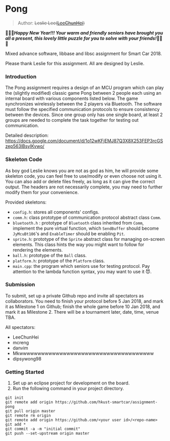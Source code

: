 # Pong

> Author: ~~Leslie Lee([LeeChunHei](https://github.com/LeeChunHei))~~ 

<b>🎈🎊🎉<i>Happy New Year!!! Your warm and friendly seniors have brought you all a present, this lovely little puzzle for you to solve with your friends!</i>🎉🎊🎈</b>

Mixed advance software, libbase and libsc assignment for Smart Car 2018.

Please thank Leslie for this assignment. All are designed by Leslie.

### Introduction

The Pong assignment requires a design of an MCU program which can play the (slightly modified) classic game Pong between 2 people each using an internal board with various components listed below. The game synchronizes wirelessly between the 2 players via Bluetooth. The software must follow the specified communication protocols to ensure consistency between the devices. Since one group only has one single board, at least 2 groups are needed to complete the task together for testing out communication.

Detailed description: https://docs.google.com/document/d/1o12wKFjEMJ87Q3X8X253FEP3rcGSzep563lBsyIKvwo/

### Skeleton Code

As boy god Leslie knows you are not as god as him, he will provide some skeleton code, you can feel free to use/modify or even choose not using it. You can also add or delete files freely, as long as it can give the correct output. The headers are not necessarily complete, you may need to further modify them for your convenience.

Provided skeletons:

- `config.h`: stores all components' configs.
- `comm.h`: class prototype of communication protocol abstract class `Comm`.
- `bluetooth.h` : prototype of `Bluetooth` class inherited from `Comm`, implement the pure virtual function, which `SendBuffer` should become `JyMcuBt106`'s and `EnableTimer` should be enabling `Pit`.
- `sprite.h`: prototype of the `Sprite` abstract class for managing on-screen elements. This class hints the way you might want to follow for rendering the elements.
- `ball.h`: prototype of the `Ball` class.
- `platform.h`: prototype of the `Platform` class.
- `main.cpp`: the program which seniors use for testing protocol. Pay attention to the lambda function syntax, you may want to use it 😈. 

### Submission

To submit, set up a private Github repo and invite all spectators as collaborators. You need to finish your protocol before 5 Jan 2018, and mark it as Milestone 1 on Github; finish the whole game before 10 Jan 2018, and mark it as Milestone 2. There will be a tournament later, date, time, venue TBA.

All spectators:

-   LeeChunHei
-   mcreng
-   danvim
-   Mkwwwwwwwwwwwwwwwwwwwwwwwwwwwwwwwwwwwww
-   dipsywong98

### Getting Started

1. Set up an eclipse project for development on the board.
2. Run the following command in your project directory.

```shell
git init
git remote add origin https://github.com/hkust-smartcar/assignment-pong
git pull origin master
git remote rm origin
git remote add origin https://github.com/<your user id>/<repo-name>
git add *
git commit -a -m "initial commit"
git push --set-upstream origin master
```

